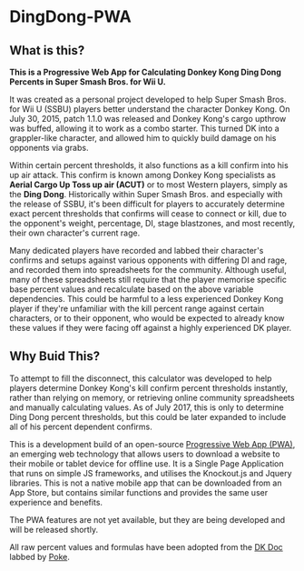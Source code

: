 # DingDong-PWA
## What is this?
**This is a Progressive Web App for Calculating Donkey Kong Ding Dong Percents in Super Smash Bros. for Wii U.**

It was created as a personal project developed to help Super Smash Bros. for Wii U (SSBU) players better understand the character Donkey Kong. On July 30, 2015, patch 1.1.0 was released and Donkey Kong's cargo upthrow was buffed, allowing it to work as a combo starter. This turned DK into a grappler-like character, and allowed him to quickly build damage on his opponents via grabs.

Within certain percent thresholds, it also functions as a kill confirm into his up air attack. This confirm is known among Donkey Kong specialists as <strong>Aerial Cargo Up Toss up air (ACUT)</strong> or to most Western players, simply as the <strong>Ding Dong</strong>.
Historically within Super Smash Bros. and especially with the release of SSBU, it's been difficult for players to accurately determine exact percent thresholds that confirms will cease to connect or kill, due to the opponent's weight, percentage, DI, stage blastzones, and most recently, their own character's current rage.

Many dedicated players have recorded and labbed their character's confirms and setups against various opponents with differing DI and rage, and recorded them into spreadsheets for the community. Although useful, many of these spreadsheets still require that the player memorise specific base percent values and recalculate based on the above variable dependencies. This could be harmful to a less experienced Donkey Kong player if they're unfamiliar with the kill percent range against certain characters, or to their opponent, who would be expected to already know these values if they were facing off against a highly experienced DK player.

## Why Buid This?
To attempt to fill the disconnect, this calculator was developed to help players determine Donkey Kong's kill confirm percent thresholds instantly, rather than relying on memory, or retrieving online community spreadsheets and manually calculating values. As of July 2017, this is only to determine Ding Dong percent thresholds, but this could be later expanded to include all of his percent dependent confirms.

This is a development build of an open-source <a href="https://developers.google.com/web/progressive-web-apps/" target="_blank">Progressive Web App (PWA)</a>, an emerging web technology that allows users to download a website to their mobile or tablet device for offline use. It is a Single Page Application that runs on simple JS frameworks, and utilises the Knockout.js and Jquery libraries. This is not a native mobile app that can be downloaded from an App Store, but contains similar functions and provides the same user experience and benefits.

The PWA features are not yet available, but they are being developed and will be released shortly.

All raw percent values and formulas have been adopted from the <a href="https://docs.google.com/spreadsheets/d/1OvUy2gsTrUj96cAHSkSIZHGnUaaS-UrX6SdFKyctNmU/edit#gid=932844731" target="_blank">DK Doc</a> labbed by <a href="https://twitter.com/thevondk" target="_blank">Poke</a>.
